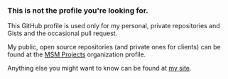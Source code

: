 ### This is not the profile you're looking for.

This GitHub profile is used only for my personal, private repositories and Gists and the occasional pull request.

My public, open source repositories (and private ones for clients) can be found at the [MSM Projects](https://github.com/msmprojects) organization profile.

Anything else you might want to know can be found at [my site](https://manley.org/).
